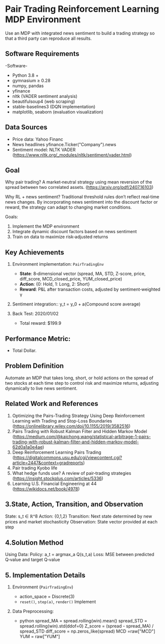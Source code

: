 # Pair Trading Reinforcement Learning MDP Environment
Use an MDP with integrated news sentiment to build a trading strategy so that a third party can reproduce all results.

## Software Requirements

-Software-
 - Python 3.8 +  
  - gymnasium ≥ 0.28  
  - numpy, pandas  
  - yfinance
  - nltk (VADER sentiment analysis)  
  - beautifulsoup4 (web scraping)  
  - stable-baselines3 (DQN implementation)  
  - matplotlib, seaborn (evaluation visualization)

## Data Sources
- Price data: Yahoo Financ
- News headlines yfinance.Ticker("Company").news
- Sentiment model: NLTK VADER (https://www.nltk.org/_modules/nltk/sentiment/vader.html)

## Goal
Why pair trading?
 A market‑neutral strategy using mean reversion of the spread between two correlated assets. (https://arxiv.org/pdf/2407.16103)
 
Why RL + news sentiment?
 Traditional threshold rules don’t reflect real‑time news changes. By incorporating news sentiment into the discount factor or reward, the strategy can adapt to changing market conditions.

Goals:
 1.  Implement the MDP environment
 2.  Integrate dynamic discount factors based on news sentiment
 3.  Train on data to maximize risk‑adjusted returns
  
## Key Achievements
1. Environment implementation: `PairTradingEnv`  
   - **State**: 8‑dimensional vector (spread, MA, STD, Z-score, price, diff_score, MCD_closed_price, YUM_closed_price)  
   - **Action**: {0: Hold, 1: Long, 2: Short}  
   - **Reward**: P&L after transaction costs, adjusted by sentiment‑weighted γ
  
2. Sentiment integration::
   y_t = y_0 + a(Compound score average)
   
4. Back Test: 2020/01/02
   - Total reward: $199.9

## Performance Metric:
  - Total Dollar.

## Problem Definition
Automate an MDP that takes long, short, or hold actions on the spread of two stocks at each time step to control risk and maximize returns, adjusting dynamically to live news sentiment.

## Related Work and References
 1. Optimizing the Pairs-Trading Strategy Using Deep Reinforcement Learning with Trading and Stop-Loss Boundaries (https://onlinelibrary.wiley.com/doi/10.1155/2019/3582516)
 2. Pairs Trading with Robust Kalman Filter and Hidden Markov Model (https://medium.com/@kaichong.wang/statistical-arbitrage-1-pairs-trading-with-robust-kalman-filter-and-hidden-markov-model-62d0a1a0e4ae)
 3. Deep Reinforcement Learning Pairs Trading  (https://digitalcommons.usu.edu/cgi/viewcontent.cgi?article=2447&context=gradreports)
 4. Pair trading Kyobo life
 5. What hedge funds use? A review of pair‑trading strategies (https://insight.stockplus.com/articles/5336)
 6. Learning U.S. Financial Engineering at 44 (https://wikidocs.net/book/4978)

## 3.State, Action, Transition, and Observation
State: s_t ∈ ℝ^8
Action: {0,1,2}
Transition:  Next state determined by new prices and market stochasticity
Observation: State vector provided at each step

## 4.Solution Method

 Using Data:
 Policy: a_t = argmax_a Q(s_t,a)
 Loss: MSE between predicted Q‑value and target Q‑value


## 5. Implementation Details
 1. Environment (`PairTradingEnv`)
    - action_space = Discrete(3)
    - `reset()`, `step(a)`, `render()` Implement
      
 2. Data Preprocessing:
    - python
  spread_MA = spread.rolling(win).mean()
  spread_STD = spread.rolling(win).std(ddof=0)
  Z_score = (spread - spread_MA) / spread_STD
  diff_score =  np.zeros_like(spread)
  MCD =raw["MCD"]
  YUM = raw["YUM"]
